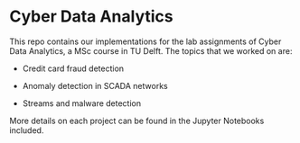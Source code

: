 # Cyber Data Analytics

This repo contains our implementations for the lab assignments of Cyber Data Analytics, a MSc course in TU Delft.
The topics that we worked on are:

* Credit card fraud detection

* Anomaly detection in SCADA networks

* Streams and malware detection

More details on each project can be found in the Jupyter Notebooks included.
